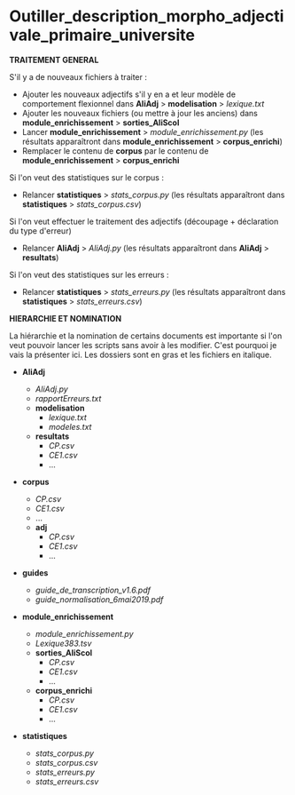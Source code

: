 # Outiller_description_morpho_adjectivale_primaire_universite

**TRAITEMENT GENERAL**

S'il y a de nouveaux fichiers à traiter :
  - Ajouter les nouveaux adjectifs s'il y en a et leur modèle de comportement flexionnel dans **AliAdj** > **modelisation** > *lexique.txt*
  - Ajouter les nouveaux fichiers (ou mettre à jour les anciens) dans **module_enrichissement** > **sorties_AliScol**
  - Lancer **module_enrichissement** > *module_enrichissement.py* (les résultats apparaîtront dans **module_enrichissement** > **corpus_enrichi**)
  - Remplacer le contenu de **corpus** par le contenu de **module_enrichissement** > **corpus_enrichi**

Si l'on veut des statistiques sur le corpus :
  - Relancer **statistiques** > *stats_corpus.py* (les résultats apparaîtront dans **statistiques** > *stats_corpus.csv*)

Si l'on veut effectuer le traitement des adjectifs (découpage + déclaration du type d'erreur)
  - Relancer **AliAdj** > *AliAdj.py* (les résultats apparaîtront dans **AliAdj** > **resultats**)

Si l'on veut des statistiques sur les erreurs :
  - Relancer **statistiques** > *stats_erreurs.py* (les résultats apparaîtront dans **statistiques** > *stats_erreurs.csv*)

**HIERARCHIE ET NOMINATION**

La hiérarchie et la nomination de certains documents est importante si l'on veut pouvoir lancer les scripts sans avoir à les modifier.
C'est pourquoi je vais la présenter ici. Les dossiers sont en gras et les fichiers en italique.

* **AliAdj**
  * *AliAdj.py*
  * *rapportErreurs.txt*
  * **modelisation** 
    * *lexique.txt*
    * *modeles.txt*
  * **resultats**
    * *CP.csv*
    * *CE1.csv*
    * ... 

* **corpus**
  * *CP.csv*
  * *CE1.csv*
  * ...
  * **adj**
    * *CP.csv*
    * *CE1.csv*
    * ...

* **guides**
  * *guide_de_transcription_v1.6.pdf*
  * *guide_normalisation_6mai2019.pdf*

* **module_enrichissement**
  * *module_enrichissement.py*
  * *Lexique383.tsv*
  * **sorties_AliScol**
    * *CP.csv*
    * *CE1.csv*
    * ...
  * **corpus_enrichi**
    * *CP.csv*
    * *CE1.csv*
    * ...

* **statistiques**
  * *stats_corpus.py*
  * *stats_corpus.csv*
  * *stats_erreurs.py*
  * *stats_erreurs.csv*
